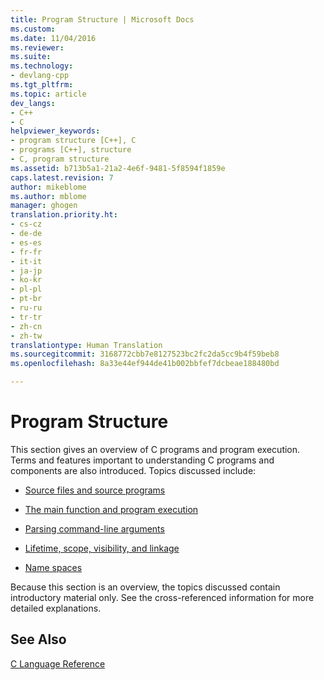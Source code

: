 ```yaml
---
title: Program Structure | Microsoft Docs
ms.custom: 
ms.date: 11/04/2016
ms.reviewer: 
ms.suite: 
ms.technology:
- devlang-cpp
ms.tgt_pltfrm: 
ms.topic: article
dev_langs:
- C++
- C
helpviewer_keywords:
- program structure [C++], C
- programs [C++], structure
- C, program structure
ms.assetid: b713b5a1-21a2-4e6f-9481-5f8594f1859e
caps.latest.revision: 7
author: mikeblome
ms.author: mblome
manager: ghogen
translation.priority.ht:
- cs-cz
- de-de
- es-es
- fr-fr
- it-it
- ja-jp
- ko-kr
- pl-pl
- pt-br
- ru-ru
- tr-tr
- zh-cn
- zh-tw
translationtype: Human Translation
ms.sourcegitcommit: 3168772cbb7e8127523bc2fc2da5cc9b4f59beb8
ms.openlocfilehash: 8a33e44ef944de41b002bbfef7dcbeae188480bd

---
```

# Program Structure
This section gives an overview of C programs and program execution. Terms and features important to understanding C programs and components are also introduced. Topics discussed include:  
  
-   [Source files and source programs](../c-language/source-files-and-source-programs.md)  
  
-   [The main function and program execution](../c-language/main-function-and-program-execution.md)  
  
-   [Parsing command-line arguments](../c-language/parsing-c-command-line-arguments.md)  
  
-   [Lifetime, scope, visibility, and linkage](../c-language/lifetime-scope-visibility-and-linkage.md)  
  
-   [Name spaces](../c-language/name-spaces.md)  
  
 Because this section is an overview, the topics discussed contain introductory material only. See the cross-referenced information for more detailed explanations.  
  
## See Also  
 [C Language Reference](../c-language/c-language-reference.md)


<!--HONumber=Jan17_HO1-->


